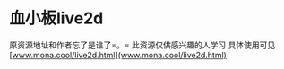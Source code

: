 # 血小板live2d
原资源地址和作者忘了是谁了=。=
此资源仅供感兴趣的人学习
具体使用可见[www.mona.cool/live2d.html](www.mona.cool/live2d.html)
